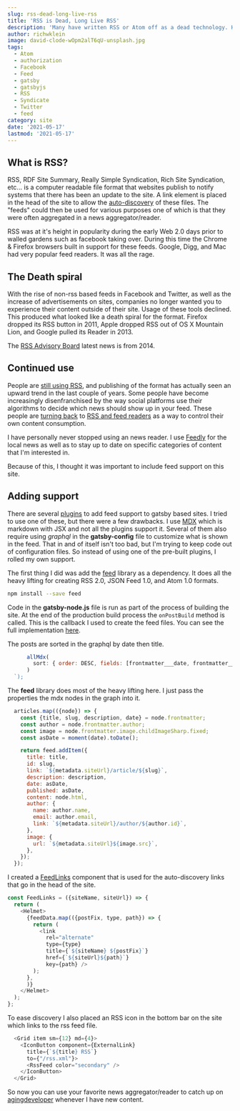 ```yaml
---
slug: rss-dead-long-live-rss
title: 'RSS is Dead, Long Live RSS'
description: 'Many have written RSS or Atom off as a dead technology. However, it is alive and kicking. We explore why and how I added RSS support to this site.'
author: richwklein
image: david-clode-wOpm2alT6qU-unsplash.jpg
tags:
  - Atom
  - authorization
  - Facebook
  - Feed
  - gatsby
  - gatsbyjs
  - RSS
  - Syndicate
  - Twitter
  - feed
category: site
date: '2021-05-17'
lastmod: '2021-05-17'
---
```


## What is RSS?
RSS, RDF Site Summary, Really Simple Syndication, Rich Site Syndication, etc... is a computer readable file format 
that websites publish to notify systems that there has been an update to the site. A link element is placed in the 
head of the site to allow the [auto-discovery](https://www.rssboard.org/rss-autodiscovery) of these files. 
The &quot;feeds&quot; could then be used for various purposes one of which is that they were often aggregated in a news 
aggregator/reader.

RSS was at it's height in popularity during the early Web 2.0 days prior to walled gardens such as facebook taking over.
During this time the Chrome & Firefox browsers built in support for these feeds. Google, Digg, and Mac had very popular 
feed readers. It was all the rage.

## The Death spiral
With the rise of non-rss based feeds in Facebook and Twitter, as well as the increase of advertisements on sites, companies 
no longer wanted you to experience their content outside of their site. Usage of these tools declined. This produced what 
looked like a death spiral for the format. Firefox dropped its RSS button in 2011, Apple dropped RSS out of OS X Mountain 
Lion, and Google pulled its Reader in 2013.

The [RSS Advisory Board](https://www.rssboard.org/) latest news is from 2014.

## Continued use
People are [still using RSS](https://somedudesays.com/2020/04/rss-in-2020/), and publishing of the format has actually 
seen an upward trend in the last couple of years. Some people have become increasingly disenfranchised by the way social 
platforms use their algorithms to decide which news should show up in your feed. These people are 
[turning back](https://atthis.link/blog/2021/rss.html) to [RSS and feed readers](http://techrights.org/2021/02/06/rss-feeds-www/) 
as a way to control their own content consumption. 

I have personally never stopped using an news reader. I use [Feedly](feedly.com/) for the local news as well as to stay up
to date on specific categories of content that I'm interested in. 

Because of this, I thought it was important to include feed support on this site.

## Adding support
There are several [plugins](https://www.gatsbyjs.com/plugins/?=feed) to add feed support to gatsby based sites. I 
tried to use one of these, but there were a few drawbacks. I use [MDX](https://mdxjs.com/) which is markdown with JSX 
and not all the plugins support it. Several of them also require using *graphql* in the **gatsby-config** file to 
customize what is shown in the feed. That in and of itself isn't too bad, but I'm trying to keep code out of configuration files. 
So instead of using one of the pre-built plugins, I rolled my own support.

The first thing I did was add the [feed](https://www.npmjs.com/package/feed) library as a dependency. It does all the
heavy lifting for creating RSS 2.0, JSON Feed 1.0, and Atom 1.0 formats.

```bash
npm install --save feed
```

Code in the **gatsby-node.js** file is run as part of the process of building the site. At the end of the production build 
process the `onPostBuild` method is called. This is the callback I used to create the feed files. 
You can see the full implementation [here](https://github.com/richwklein/agingdeveloper/blob/1381c628fff2e674e5a84345bd21bb8617cb0b17/gatsby-node.js#L142-L308).


The posts are sorted in the graphql by date then title.


```js
      allMdx(
        sort: { order: DESC, fields: [frontmatter___date, frontmatter___title] }
      )
  `);
```

The **feed** library does most of the heavy lifting here. I just pass the properties the mdx nodes in the graph into it.

```js
  articles.map(({node}) => {
    const {title, slug, description, date} = node.frontmatter;
    const author = node.frontmatter.author;
    const image = node.frontmatter.image.childImageSharp.fixed;
    const asDate = moment(date).toDate();

    return feed.addItem({
      title: title,
      id: slug,
      link: `${metadata.siteUrl}/article/${slug}`,
      description: description,
      date: asDate,
      published: asDate,
      content: node.html,
      author: {
        name: author.name,
        email: author.email,
        link: `${metadata.siteUrl}/author/${author.id}`,
      },
      image: {
        url: `${metadata.siteUrl}${image.src}`,
      },
    });
  });
```

I created a [FeedLinks](https://github.com/richwklein/agingdeveloper/blob/1381c628fff2e674e5a84345bd21bb8617cb0b17/src/components/FeedLinks.js) 
component that is used for the auto-discovery links that go in the head of the site.

```js
const FeedLinks = ({siteName, siteUrl}) => {
  return (
    <Helmet>
      {feedData.map(({postFix, type, path}) => {
        return (
          <link
            rel="alternate"
            type={type}
            title={`${siteName} ${postFix}`}
            href={`${siteUrl}${path}`}
            key={path} />
        );
      },
      )}
    </Helmet>
  );
};
```

To ease discovery I also placed an RSS icon in the bottom bar on the site which links to the rss feed file.

```js
  <Grid item sm={12} md={4}>
    <IconButton component={ExternalLink}
      title={`${title} RSS`}
      to={"/rss.xml"}>
      <RssFeed color="secondary" />
    </IconButton>
  </Grid>
```

So now you can use your favorite news aggregator/reader to catch up on [agingdeveloper](https://agingdeveloper.com/)
whenever I have new content.
